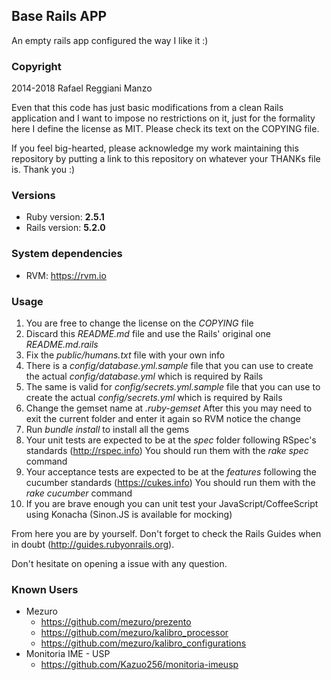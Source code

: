## Base Rails APP

An empty rails app configured the way I like it :)

### Copyright

2014-2018 Rafael Reggiani Manzo

Even that this code has just basic modifications from a clean Rails application and I want to impose no restrictions on it, just for the formality here I define the license as MIT. Please check its text on the COPYING file.

If you feel big-hearted, please acknowledge my work maintaining this repository by putting a link to this repository on whatever your THANKs file is. Thank you :)

### Versions
* Ruby version: **2.5.1**
* Rails version: **5.2.0**

### System dependencies
* RVM: https://rvm.io

### Usage

1. You are free to change the license on the _COPYING_ file
1. Discard this _README.md_ file and use the Rails' original one _README.md.rails_
1. Fix the _public/humans.txt_ file with your own info
1. There is a _config/database.yml.sample_ file that you can use to create the actual _config/database.yml_ which is required by Rails
1. The same is valid for _config/secrets.yml.sample_ file that you can use to create the actual _config/secrets.yml_ which is required by Rails
1. Change the gemset name at _.ruby-gemset_
   After this you may need to exit the current folder and enter it again so RVM notice the change
1. Run _bundle_ _install_ to install all the gems
1. Your unit tests are expected to be at the _spec_ folder following RSpec's standards (http://rspec.info)
   You should run them with the _rake_ _spec_ command
1. Your acceptance tests are expected to be at the _features_ following the cucumber standards (https://cukes.info)
   You should run them with the _rake_ _cucumber_ command
1. If you are brave enough you can unit test your JavaScript/CoffeeScript using Konacha (Sinon.JS is available for mocking)

From here you are by yourself. Don't forget to check the Rails Guides when in doubt (http://guides.rubyonrails.org).

Don't hesitate on opening a issue with any question.

### Known Users

* Mezuro
  * https://github.com/mezuro/prezento
  * https://github.com/mezuro/kalibro_processor
  * https://github.com/mezuro/kalibro_configurations
* Monitoria IME - USP
  * https://github.com/Kazuo256/monitoria-imeusp
